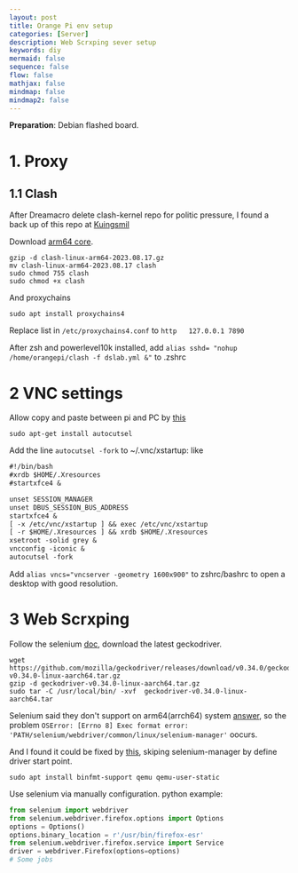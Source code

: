 ```yaml
---
layout: post
title: Orange Pi env setup
categories: [Server]
description: Web Scrxping sever setup
keywords: diy
mermaid: false
sequence: false
flow: false
mathjax: false
mindmap: false
mindmap2: false
---
```



**Preparation**: Debian flashed board.

# 1. Proxy

## 1.1 Clash

After Dreamacro delete clash-kernel repo for politic pressure, I found a back up of this repo at [Kuingsmil](https://github.com/Kuingsmile/clash-core/releases)

Download [arm64 core](https://github.com/Kuingsmile/clash-core/releases/download/premium/clash-linux-arm64-2023.08.17.gz).

```shell
gzip -d clash-linux-arm64-2023.08.17.gz
mv clash-linux-arm64-2023.08.17 clash
sudo chmod 755 clash
sudo chmod +x clash
```

And proxychains

```shell
sudo apt install proxychains4
```

Replace list in `/etc/proxychains4.conf` to `http 	127.0.0.1 7890`

After zsh and powerlevel10k installed, add `alias sshd= "nohup /home/orangepi/clash -f dslab.yml &"` to .zshrc

# 2 VNC settings

Allow copy and paste between pi and PC by [this](https://superuser.com/questions/1081489/how-to-enable-text-copy-and-paste-for-vnchttps://superuser.com/questions/1081489/how-to-enable-text-copy-and-paste-for-vnc)

```shell
sudo apt-get install autocutsel
```
Add the line `autocutsel -fork` to ~/.vnc/xstartup: like

```txt
#!/bin/bash
#xrdb $HOME/.Xresources
#startxfce4 &

unset SESSION_MANAGER
unset DBUS_SESSION_BUS_ADDRESS
startxfce4 &
[ -x /etc/vnc/xstartup ] && exec /etc/vnc/xstartup
[ -r $HOME/.Xresources ] && xrdb $HOME/.Xresources
xsetroot -solid grey &
vncconfig -iconic &
autocutsel -fork
```

Add `alias vncs="vncserver -geometry 1600x900"` to zshrc/bashrc to open a desktop with good resolution.


# 3 Web Scrxping

Follow the selenium [doc](https://www.selenium.dev/documentation/webdriver/browsers/firefox/), download the latest geckodriver.

```shell
wget https://github.com/mozilla/geckodriver/releases/download/v0.34.0/geckodriver-v0.34.0-linux-aarch64.tar.gz
gzip -d geckodriver-v0.34.0-linux-aarch64.tar.gz
sudo tar -C /usr/local/bin/ -xvf  geckodriver-v0.34.0-linux-aarch64.tar
```

Selenium said they don't support on arm64(arrch64) system [answer](https://github.com/SeleniumHQ/selenium/issues/12778#issuecomment-1726073892), so the problem `OSError: [Errno 8] Exec format error: 'PATH/selenium/webdriver/common/linux/selenium-manager'` oocurs. 

And I found it could be fixed by [this](https://stackoverflow.com/a/77099069/7064406), skiping selenium-manager by define driver start point.

```shell
sudo apt install binfmt-support qemu qemu-user-static
```

Use selenium via manually configuration. python example:

```python
from selenium import webdriver
from selenium.webdriver.firefox.options import Options
options = Options()
options.binary_location = r'/usr/bin/firefox-esr'
from selenium.webdriver.firefox.service import Service
driver = webdriver.Firefox(options=options)
# Some jobs
```

